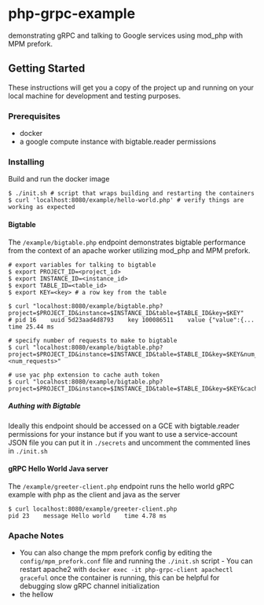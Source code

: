 # php-grpc-example

demonstrating gRPC and talking to Google services using mod_php with
MPM prefork.

## Getting Started

These instructions will get you a copy of the project up and running
on your local machine for development and testing purposes.

### Prerequisites

- docker
- a google compute instance with bigtable.reader permissions

### Installing

Build and run the docker image

```
$ ./init.sh # script that wraps building and restarting the containers
$ curl 'localhost:8080/example/hello-world.php' # verify things are working as expected
```

#### Bigtable

The `/example/bigtable.php` endpoint demonstrates bigtable performance from
the context of an apache worker utilizing mod_php and MPM prefork.

```
# export variables for talking to bigtable
$ export PROJECT_ID=<project_id>
$ export INSTANCE_ID=<instance_id>
$ export TABLE_ID=<table_id>
$ export KEY=<key> # a row key from the table

$ curl "localhost:8080/example/bigtable.php?project=$PROJECT_ID&instance=$INSTANCE_ID&table=$TABLE_ID&key=$KEY"
# pid 16    uuid 5d23aad4d8793    key 100086511    value {"value":{...    time 25.44 ms

# specify number of requests to make to bigtable 
$ curl "localhost:8080/example/bigtable.php?project=$PROJECT_ID&instance=$INSTANCE_ID&table=$TABLE_ID&key=$KEY&num_requests=<num_requests>"

# use yac php extension to cache auth token
$ curl "localhost:8080/example/bigtable.php?project=$PROJECT_ID&instance=$INSTANCE_ID&table=$TABLE_ID&key=$KEY&cache_auth=true"
```

##### Authing with Bigtable

Ideally this endpoint should be accessed on a GCE with bigtable.reader
permissions for your instance but if you want to use a service-account
JSON file you can put it in `./secrets` and uncomment the commented
lines in `./init.sh`

#### gRPC Hello World Java server

The `/example/greeter-client.php` endpoint runs the hello world gRPC
example with php as the client and java as the server

```
$ curl localhost:8080/example/greeter-client.php
pid 23    message Hello world    time 4.78 ms
```

### Apache Notes

- You can also change the mpm prefork config by editing the
`config/mpm_prefork.conf` file and running the `./init.sh` script -
You can restart apache2 with `docker exec -it php-grpc-client
apachectl graceful` once the container is running, this can be helpful
for debugging slow gRPC channel initialization
- the hellow
